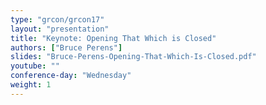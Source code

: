 ```yaml
---
type: "grcon/grcon17"
layout: "presentation"
title: "Keynote: Opening That Which is Closed"
authors: ["Bruce Perens"]
slides: "Bruce-Perens-Opening-That-Which-Is-Closed.pdf"
youtube: ""
conference-day: "Wednesday"
weight: 1
---
```


